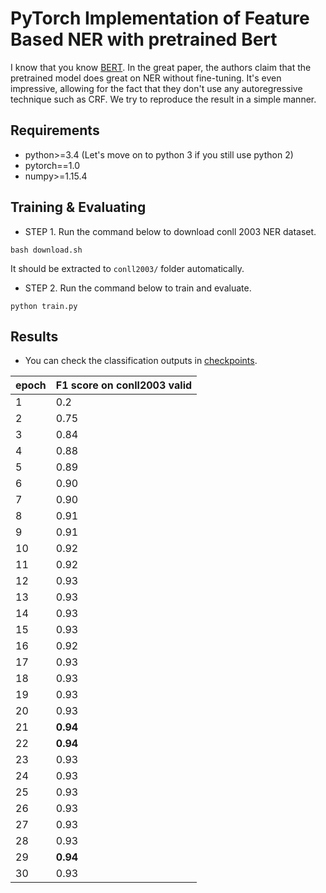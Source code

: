 # PyTorch Implementation of Feature Based NER with pretrained Bert

I know that you know [BERT](https://arxiv.org/abs/1810.04805).
In the great paper, the authors claim that the pretrained model does great on NER without fine-tuning.
It's even impressive, allowing for the fact that they don't use any autoregressive technique such as CRF.
We try to reproduce the result in a simple manner.

## Requirements
* python>=3.4 (Let's move on to python 3 if you still use python 2)
* pytorch==1.0
* numpy>=1.15.4

## Training & Evaluating

* STEP 1. Run the command below to download conll 2003 NER dataset.
```
bash download.sh
```
It should be extracted to `conll2003/` folder automatically.

* STEP 2. Run the command below to train and evaluate.
```
python train.py
```

## Results

* You can check the classification outputs in [checkpoints](checkpoints).

|epoch|F1 score on conll2003 valid|
|--|--|
|1|0.2|
|2|0.75|
|3|0.84|
|4|0.88|
|5|0.89|
|6|0.90|
|7|0.90|
|8|0.91|
|9|0.91|
|10|0.92|
|11|0.92|
|12|0.93|
|13|0.93|
|14|0.93|
|15|0.93|
|16|0.92|
|17|0.93|
|18|0.93|
|19|0.93|
|20|0.93|
|21|**0.94**|
|22|**0.94**|
|23|0.93|
|24|0.93|
|25|0.93|
|26|0.93|
|27|0.93|
|28|0.93|
|29|**0.94**|
|30|0.93|
